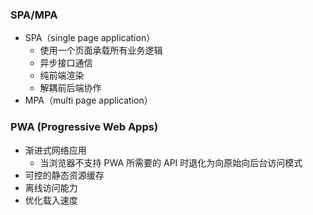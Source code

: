 ### SPA/MPA

- SPA（single page application）
  - 使用一个页面承载所有业务逻辑
  - 异步接口通信
  - 纯前端渲染
  - 解耦前后端协作
- MPA（multi page application）

### PWA (Progressive Web Apps)

- 渐进式网络应用
  - 当浏览器不支持 PWA 所需要的 API 时退化为向原始向后台访问模式
- 可控的静态资源缓存
- 离线访问能力
- 优化载入速度
